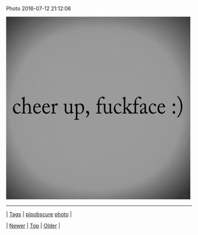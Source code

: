 <!--
title: Photo 2016-07-12 21
date: 2020-06-28T15:27:00.121Z
tags: pipobscure, photo
-->


Photo 2016-07-12 21:12:06

![](147306819749-0.jpg)

<!--BOTTOM-POST-NAVIGATION-->
---

| [Tags](tags.md) | [pipobscure](tag-pipobscure.md) [photo](tag-photo.md) |

| [Newer](147306784709.md) | [Top](index.md) | [Older](147398562799.md) |